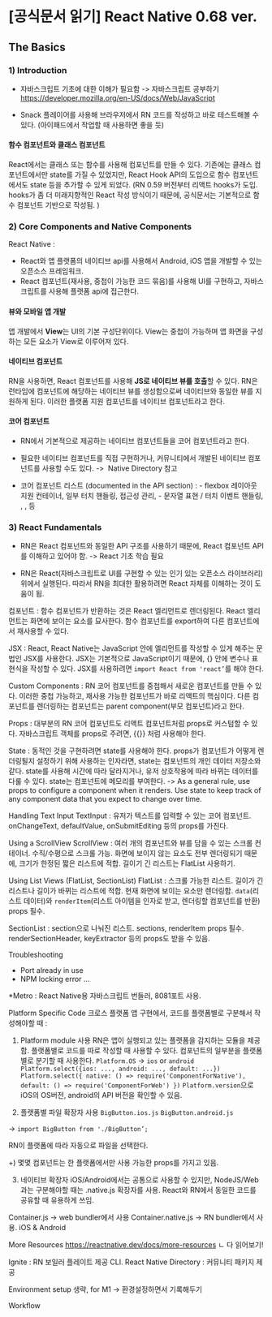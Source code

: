 # [공식문서 읽기] React Native 0.68 ver.

## The Basics

### 1) Introduction

- 자바스크립트 기초에 대한 이해가 필요함
  -> 자바스크립트 공부하기
  https://developer.mozilla.org/en-US/docs/Web/JavaScript

- Snack 플레이어를 사용해 브라우저에서 RN 코드를 작성하고 바로 테스트해볼 수 있다. (아이패드에서 작업할 때 사용하면 좋을 듯)

#### 함수 컴포넌트와 클래스 컴포넌트

React에서는 클래스 또는 함수를 사용해 컴포넌트를 만들 수 있다.
기존에는 클래스 컴포넌트에서만 state를 가질 수 있었지만, React Hook API의 도입으로 함수 컴포넌트에서도 state 등을 추가할 수 있게 되었다.
(RN 0.59 버전부터 리액트 hooks가 도입.
hooks가 좀 더 미래지향적인 React 작성 방식이기 때문에,
공식문서는 기본적으로 함수 컴포넌트 기반으로 작성됨. )

### 2) Core Components and Native Components

React Native :

- React와 앱 플랫폼의 네이티브 api를 사용해서 Android, iOS 앱을 개발할 수 있는 오픈소스 프레임워크.
- React 컴포넌트(재사용, 중첩이 가능한 코드 묶음)를 사용해 UI를 구현하고, 자바스크립트를 사용해 플랫폼 api에 접근한다.

#### 뷰와 모바일 앱 개발

앱 개발에서 **View**는 UI의 기본 구성단위이다.
View는 중첩이 가능하며 앱 화면을 구성하는 모든 요소가 View로 이루어져 있다.

#### 네이티브 컴포넌트

RN을 사용하면, React 컴포넌트를 사용해 **JS로 네이티브 뷰를 호출**할 수 있다. RN은 런타임에 컴포넌트에 해당하는 네이티브 뷰를 생성함으로써 네이티브와 동일한 뷰를 지원하게 된다. 이러한 플랫폼 지원 컴포넌트를 네이티브 컴포넌트라고 한다.

#### 코어 컴포넌트

- RN에서 기본적으로 제공하는 네이티브 컴포넌트들을
  코어 컴포넌트라고 한다.

- 필요한 네이티브 컴포넌트를 직접 구현하거나, 커뮤니티에서 개발된 네이티브 컴포넌트를 사용할 수도 있다. ->  Native Directory 참고

- 코어 컴포넌트 리스트 (documented in the API section) :
  <View> - flexbox 레이아웃 지원 컨테이너, 일부 터치 핸들링, 접근성 관리,
  <Text> - 문자열 표현 / 터치 이벤트 핸들링,
  <Image>, <ScrollView>, <TextInput> 등

### 3) React Fundamentals

- RN은 React 컴포넌트와 동일한 API 구조를 사용하기 때문에,
  React 컴포넌트 API를 이해하고 있어야 함.
  -> React 기초 학습 필요

- RN은 React(자바스크립트로 UI를 구현할 수 있는 인기 있는 오픈소스 라이브러리) 위에서 실행된다. 따라서 RN을 최대한 활용하려면 React 자체를 이해하는 것이 도움이 됨.

컴포넌트 :
함수 컴포넌트가 반환하는 것은 React 엘리먼트로 렌더링된다.
React 엘리먼트는 화면에 보이는 요소를 묘사한다.
함수 컴포넌트를 export하여 다른 컴포넌트에서 재사용할 수 있다.

JSX :
React, React Native는 JavaScript 안에 엘리먼트를 작성할 수 있게 해주는 문법인 JSX를 사용한다.
JSX는 기본적으로 JavaScript이기 때문에, {} 안에 변수나 표현식을 작성할 수 있다.
JSX를 사용하려면 `import React from 'react’`를 해야 한다.

Custom Components :
RN 코어 컴포넌트를 중첩해서 새로운 컴포넌트를 만들 수 있다.
이러한 중첩 가능하고, 재사용 가능한 컴포넌트가 바로 리액트의 핵심이다.
다른 컴포넌트를 렌더링하는 컴포넌트는 parent component(부모 컴포넌트)라고 한다.

Props :
대부분의 RN 코어 컴포넌트도 리액트 컴포넌트처럼 props로 커스텀할 수 있다.
자바스크립트 객체를 props로 주려면, {{}} 처럼 사용해야 한다.

State :
동적인 것을 구현하려면 state를 사용해야 한다.
props가 컴포넌트가 어떻게 렌더링될지 설정하기 위해 사용하는 인자라면,
state는 컴포넌트의 개인 데이터 저장소와 같다.
state를 사용해 시간에 따라 달라지거나, 유저 상호작용에 따라 바뀌는 데이터를 다룰 수 있다.
state는 컴포넌트에 메모리를 부여한다.
-> As a general rule, use props to configure a component when it renders. Use state to keep track of any component data that you expect to change over time.

Handling Text Input
TextInput : 유저가 텍스트를 입력할 수 있는 코어 컴포넌트.
onChangeText, defaultValue, onSubmitEditing 등의 props를 가진다.

Using a ScrollView
ScrollView :
여러 개의 컴포넌트와 뷰를 담을 수 있는 스크롤 컨테이너. 수직/수평으로 스크롤 가능.
화면에 보이지 않는 요소도 전부 렌더링되기 때문에,
크기가 한정된 짧은 리스트에 적합.
길이기 긴 리스트는 FlatList 사용하기.

Using List Views (FlatList, SectionList)
FlatList :
스크롤 가능한 리스트. 길이가 긴 리스트나 길이가 바뀌는 리스트에 적합. 현재 화면에 보이는 요소만 렌더링함.
`data`(리스트 데이터)와 `renderItem`(리스트 아이템을 인자로 받고, 렌더링할 컴포넌트를 반환) props 필수.

SectionList :
section으로 나눠진 리스트. sections, renderItem props 필수.
renderSectionHeader, keyExtractor 등의 props도 받을 수 있음.

Troubleshooting

- Port already in use
- NPM locking error
  ...

\*Metro : React Native용 자바스크립트 번들러, 8081포트 사용.

Platform Specific Code
크로스 플랫폼 앱 구현에서, 코드를 플랫폼별로 구분해서 작성해야할 때 :

1. Platform module 사용
   RN은 앱이 실행되고 있는 플랫폼을 감지하는 모듈을 제공함.
   플랫폼별로 코드를 따로 작성할 때 사용할 수 있다.
   컴포넌트의 일부분을 플랫폼별로 분기할 때 사용한다.
   `Platform.OS` -> `ios` or `android`
   `Platform.select({ios: ..., android: ..., default: ...})`
   `Platform.select({ native: () => require('ComponentForNative'), default: () => require('ComponentForWeb') })`
   `Platform.version`으로 iOS의 OS버전, android의 API 버전을 확인할 수 있음.

2. 플랫폼별 파일 확장자 사용
   `BigButton.ios.js`
   `BigButton.android.js`

-> `import BigButton from './BigButton’;`

RN이 플랫폼에 따라 자동으로 파일을 선택한다.

+)
몇몇 컴포넌트는 한 플랫폼에서만 사용 가능한 props를 가지고 있음.

3. 네이티브 확장자
   iOS/Android에서는 공통으로 사용할 수 있지만, NodeJS/Web과는 구분해야할 때는 .native.js 확장자를 사용.
   React와 RN에서 동일한 코드를 공유할 때 유용하게 쓰임.

Container.js -> web bundler에서 사용
Container.native.js -> RN bundler에서 사용. iOS & Android

More Resources
https://reactnative.dev/docs/more-resources
ㄴ 다 읽어보기!

Ignite : RN 보일러 플레이트 제공 CLI.
React Native Directory : 커뮤니티 패키지 제공

Environment setup
생략,
for M1
-> 환경설정하면서 기록해두기

Workflow
